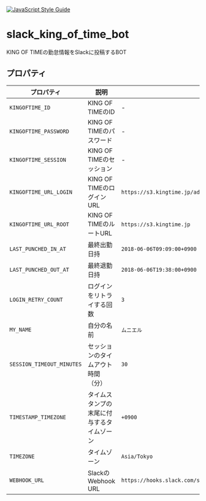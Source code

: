 [![JavaScript Style Guide](https://img.shields.io/badge/code_style-standard-brightgreen.svg)](https://standardjs.com)

# slack_king_of_time_bot
KING OF TIMEの勤怠情報をSlackに投稿するBOT

## プロパティ
|プロパティ|説明|例|
|---|---|---|
|`KINGOFTIME_ID`|KING OF TIMEのID|-|
|`KINGOFTIME_PASSWORD`|KING OF TIMEのパスワード|-|
|`KINGOFTIME_SESSION`|KING OF TIMEのセッション|-|
|`KINGOFTIME_URL_LOGIN`|KING OF TIMEのログインURL|`https://s3.kingtime.jp/admin`|
|`KINGOFTIME_URL_ROOT`|KING OF TIMEのルートURL|`https://s3.kingtime.jp`|
|`LAST_PUNCHED_IN_AT`|最終出勤日持|`2018-06-06T09:09:00+0900`|
|`LAST_PUNCHED_OUT_AT`|最終退勤日持|`2018-06-06T19:38:00+0900`|
|`LOGIN_RETRY_COUNT`|ログインをリトライする回数|`3`|
|`MY_NAME`|自分の名前|`ムニエル`|
|`SESSION_TIMEOUT_MINUTES`|セッションのタイムアウト時間（分）|`30`|
|`TIMESTAMP_TIMEZONE`|タイムスタンプの末尾に付与するタイムゾーン|`+0900`|
|`TIMEZONE`|タイムゾーン|`Asia/Tokyo`|
|`WEBHOOK_URL`|SlackのWebhook URL|`https://hooks.slack.com/services/T00000000/B00000000/XXXXXXXXXXXXXXXXXXXXXXXX`|

